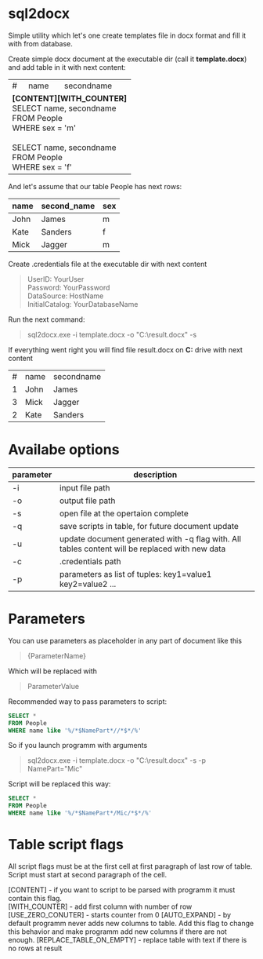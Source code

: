 # sql2docx
Simple utility which let's one create templates file in docx format and fill it with from database.

Create simple docx document at the executable dir (call it **template.docx**) and add table in it with next content:

<table>
<tr>
  <td>#</td>
  <td>name</td>
  <td>secondname</td>
</tr>
<tr>
  <td colspan=3>
  <b>[CONTENT][WITH_COUNTER]</b><br>
  SELECT name, secondname<br>
  FROM People<br>
  WHERE sex = 'm'<br>
  <br>
  SELECT name, secondname<br>
  FROM People<br>
  WHERE sex = 'f'<br>
  </td>
</tr>
</table>

And let's assume that our table People has next rows:

| name | second_name  |sex|
| ----      | ----    |---|
| John      | James   | m |
| Kate      | Sanders | f |
| Mick      | Jagger  | m |

Create .credentials file at the executable dir with next content
> UserID: YourUser <br>
> Password: YourPassword <br>
> DataSource: HostName <br>
> InitialCatalog: YourDatabaseName <br>

Run the next command:
>sql2docx.exe -i template.docx -o "C:\result.docx" -s

If everything went right you will find file result.docx on **C:** drive with next content

<table>
  <tr>
    <td>#</td><td>name</td><td>secondname</td>
  </tr>
  <tr>
    <td>1</td><td>John</td><td>James</td>
  </tr>
  <tr>
    <td>3</td><td>Mick</td><td>Jagger</td>
  </tr>
  <tr>
    <td>2</td><td>Kate</td><td>Sanders</td>
  </tr>
</table>

# Availabe options

| parameter | description |
| --- | --- | 
| -i | input file path |
| -o | output file path |
| -s | open file at the opertaion complete |
| -q | save scripts in table, for future document update |
| -u | update document generated with -q flag with. All tables content will be replaced with new data |
| -c | .credentials path |
| -p | parameters as list of tuples: key1=value1 key2=value2 ... |

# Parameters

You can use parameters as placeholder in any part of document like this
> {ParameterName}

Which will be replaced with 
> ParameterValue

Recommended way to pass parameters to script:
```sql
SELECT *
FROM People
WHERE name like '%/*$NamePart*//*$*/%'
```

So if you launch programm with arguments
>sql2docx.exe -i template.docx -o "C:\result.docx" -s -p NamePart="Mic"

Script will be replaced this way:
```sql
SELECT *
FROM People
WHERE name like '%/*$NamePart*/Mic/*$*/%'
```

# Table script flags
All script flags must be at the first cell at first paragraph of last row of table. Script must start at second paragraph of the cell.


[CONTENT] - if you want to script to be parsed with programm it must contain this flag.<br>
[WITH_COUNTER] - add first column with number of row
[USE_ZERO_CONUTER] - starts counter from 0
[AUTO_EXPAND] - by default programm never adds new columns to table. Add this flag to change this behavior and make programm add new columns if there are not enough.
[REPLACE_TABLE_ON_EMPTY] - replace table with text if there is no rows at result
